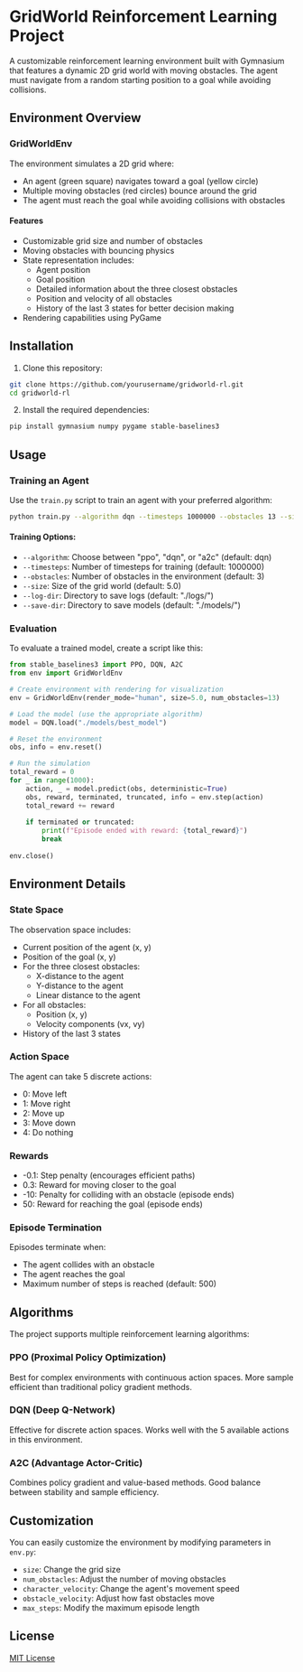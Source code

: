 # GridWorld Reinforcement Learning Project

A customizable reinforcement learning environment built with Gymnasium that features a dynamic 2D grid world with moving obstacles. The agent must navigate from a random starting position to a goal while avoiding collisions.

## Environment Overview

### GridWorldEnv

The environment simulates a 2D grid where:
- An agent (green square) navigates toward a goal (yellow circle)
- Multiple moving obstacles (red circles) bounce around the grid
- The agent must reach the goal while avoiding collisions with obstacles

#### Features
- Customizable grid size and number of obstacles
- Moving obstacles with bouncing physics
- State representation includes:
  - Agent position
  - Goal position
  - Detailed information about the three closest obstacles
  - Position and velocity of all obstacles
  - History of the last 3 states for better decision making
- Rendering capabilities using PyGame

## Installation

1. Clone this repository:
```bash
git clone https://github.com/yourusername/gridworld-rl.git
cd gridworld-rl
```

2. Install the required dependencies:
```bash
pip install gymnasium numpy pygame stable-baselines3
```

## Usage

### Training an Agent

Use the `train.py` script to train an agent with your preferred algorithm:

```bash
python train.py --algorithm dqn --timesteps 1000000 --obstacles 13 --size 5.0
```

#### Training Options:
- `--algorithm`: Choose between "ppo", "dqn", or "a2c" (default: dqn)
- `--timesteps`: Number of timesteps for training (default: 1000000)
- `--obstacles`: Number of obstacles in the environment (default: 3)
- `--size`: Size of the grid world (default: 5.0)
- `--log-dir`: Directory to save logs (default: "./logs/")
- `--save-dir`: Directory to save models (default: "./models/")

### Evaluation

To evaluate a trained model, create a script like this:

```python
from stable_baselines3 import PPO, DQN, A2C
from env import GridWorldEnv

# Create environment with rendering for visualization
env = GridWorldEnv(render_mode="human", size=5.0, num_obstacles=13)

# Load the model (use the appropriate algorithm)
model = DQN.load("./models/best_model")

# Reset the environment
obs, info = env.reset()

# Run the simulation
total_reward = 0
for _ in range(1000):
    action, _ = model.predict(obs, deterministic=True)
    obs, reward, terminated, truncated, info = env.step(action)
    total_reward += reward
    
    if terminated or truncated:
        print(f"Episode ended with reward: {total_reward}")
        break
        
env.close()
```

## Environment Details

### State Space
The observation space includes:
- Current position of the agent (x, y)
- Position of the goal (x, y)
- For the three closest obstacles:
  - X-distance to the agent
  - Y-distance to the agent
  - Linear distance to the agent
- For all obstacles:
  - Position (x, y)
  - Velocity components (vx, vy)
- History of the last 3 states

### Action Space
The agent can take 5 discrete actions:
- 0: Move left
- 1: Move right
- 2: Move up
- 3: Move down
- 4: Do nothing

### Rewards
- -0.1: Step penalty (encourages efficient paths)
- 0.3: Reward for moving closer to the goal
- -10: Penalty for colliding with an obstacle (episode ends)
- 50: Reward for reaching the goal (episode ends)

### Episode Termination
Episodes terminate when:
- The agent collides with an obstacle
- The agent reaches the goal
- Maximum number of steps is reached (default: 500)

## Algorithms

The project supports multiple reinforcement learning algorithms:

### PPO (Proximal Policy Optimization)
Best for complex environments with continuous action spaces. More sample efficient than traditional policy gradient methods.

### DQN (Deep Q-Network)
Effective for discrete action spaces. Works well with the 5 available actions in this environment.

### A2C (Advantage Actor-Critic)
Combines policy gradient and value-based methods. Good balance between stability and sample efficiency.

## Customization

You can easily customize the environment by modifying parameters in `env.py`:
- `size`: Change the grid size
- `num_obstacles`: Adjust the number of moving obstacles
- `character_velocity`: Change the agent's movement speed
- `obstacle_velocity`: Adjust how fast obstacles move
- `max_steps`: Modify the maximum episode length

## License

[MIT License](LICENSE)